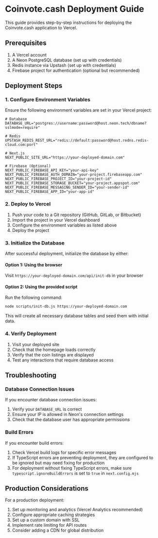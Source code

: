 # Coinvote.cash Deployment Guide

This guide provides step-by-step instructions for deploying the Coinvote.cash application to Vercel.

## Prerequisites

1. A Vercel account
2. A Neon PostgreSQL database (set up with credentials)
3. Redis instance via Upstash (set up with credentials)
4. Firebase project for authentication (optional but recommended)

## Deployment Steps

### 1. Configure Environment Variables

Ensure the following environment variables are set in your Vercel project:

```
# Database
DATABASE_URL="postgres://username:password@host.neon.tech/dbname?sslmode=require"

# Redis
UPSTASH_REDIS_REST_URL="redis://default:password@host.redns.redis-cloud.com:port"

# Next.js
NEXT_PUBLIC_SITE_URL="https://your-deployed-domain.com"

# Firebase (Optional)
NEXT_PUBLIC_FIREBASE_API_KEY="your-api-key"
NEXT_PUBLIC_FIREBASE_AUTH_DOMAIN="your-project.firebaseapp.com"
NEXT_PUBLIC_FIREBASE_PROJECT_ID="your-project-id"
NEXT_PUBLIC_FIREBASE_STORAGE_BUCKET="your-project.appspot.com"
NEXT_PUBLIC_FIREBASE_MESSAGING_SENDER_ID="your-sender-id"
NEXT_PUBLIC_FIREBASE_APP_ID="your-app-id"
```

### 2. Deploy to Vercel

1. Push your code to a Git repository (GitHub, GitLab, or Bitbucket)
2. Import the project in your Vercel dashboard
3. Configure the environment variables as listed above
4. Deploy the project

### 3. Initialize the Database

After successful deployment, initialize the database by either:

#### Option 1: Using the browser
Visit `https://your-deployed-domain.com/api/init-db` in your browser

#### Option 2: Using the provided script
Run the following command:
```bash
node scripts/init-db.js https://your-deployed-domain.com
```

This will create all necessary database tables and seed them with initial data.

### 4. Verify Deployment

1. Visit your deployed site
2. Check that the homepage loads correctly
3. Verify that the coin listings are displayed
4. Test any interactions that require database access

## Troubleshooting

### Database Connection Issues

If you encounter database connection issues:

1. Verify your `DATABASE_URL` is correct
2. Ensure your IP is allowed in Neon's connection settings
3. Check that the database user has appropriate permissions

### Build Errors

If you encounter build errors:

1. Check Vercel build logs for specific error messages
2. If TypeScript errors are preventing deployment, they are configured to be ignored but may need fixing for production
3. For deployment without fixing TypeScript errors, make sure `typescript.ignoreBuildErrors` is set to `true` in `next.config.mjs`

## Production Considerations

For a production deployment:

1. Set up monitoring and analytics (Vercel Analytics recommended)
2. Configure appropriate caching strategies
3. Set up a custom domain with SSL
4. Implement rate limiting for API routes
5. Consider adding a CDN for global distribution 